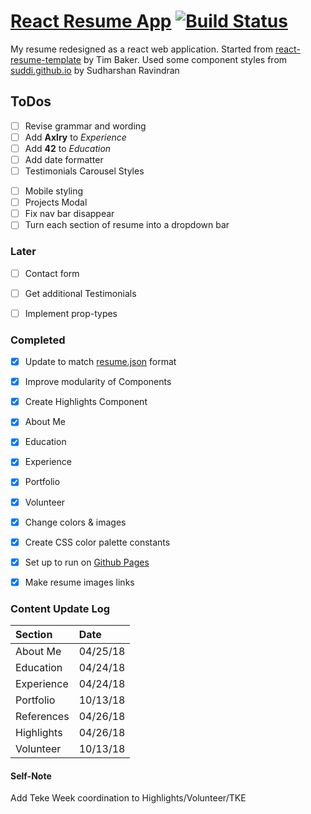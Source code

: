 # [React Resume App](https://donald-stolz.github.io/resume/) [![Build Status](https://travis-ci.org/donald-stolz/resume.svg?branch=master)](https://travis-ci.org/donald-stolz/resume)

My resume redesigned as a react web application. Started from [react-resume-template](https://github.com/tbakerx/react-resume-template) by Tim Baker. Used some component styles from [suddi.github.io](https://github.com/suddi/suddi.github.io) by Sudharshan Ravindran

ToDos
-------
- [ ] Revise grammar and wording
- [ ] Add **Axlry** to *Experience*
- [ ] Add **42** to *Education*
- [ ] Add date formatter
- [ ] Testimonials Carousel Styles
<!-- - [ ] Skill descriptions & links to projects -->
- [ ] Mobile styling
- [ ] Projects Modal
- [ ] Fix nav bar disappear
- [ ] Turn each section of resume into a dropdown bar

### Later
- [ ] Contact form
- [ ] Get additional Testimonials
- [ ] Implement prop-types


### Completed
- [x] Update to match [resume.json](https://jsonresume.org/) format
- [x] Improve modularity of Components
- [x] Create Highlights Component
- [x] About Me
- [x] Education
- [x] Experience
- [x] Portfolio
- [x] Volunteer
- [x] Change colors & images
- [x] Create CSS color palette constants
- [x] Set up to run on [Github Pages](https://pages.github.com/)
- [x] Make resume images links


### Content Update Log

| Section			| Date     |
| :---------	| :--------|
| About Me  	| 04/25/18 |
| Education 	| 04/24/18 |
| Experience	| 04/24/18 |
| Portfolio 	| 10/13/18 |
| References	| 04/26/18 |
| Highlights	| 04/26/18 |
| Volunteer		| 10/13/18 |

#### Self-Note
Add Teke Week coordination to Highlights/Volunteer/TKE
